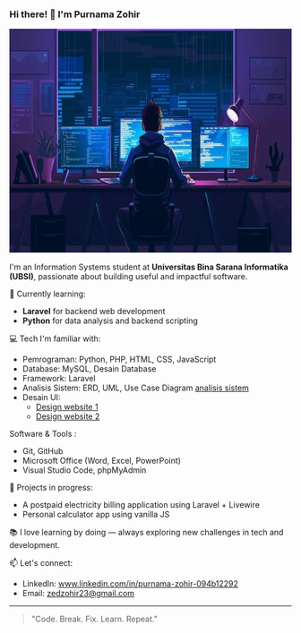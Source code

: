 ### Hi there! 👋 I'm Purnama Zohir

<img src="gambar1.jpeg" alt="gambar" style="width:800px; height:400px;"/>

I'm an Information Systems student at **Universitas Bina Sarana Informatika (UBSI)**, passionate about building useful and impactful software.

🌱 Currently learning:

- **Laravel** for backend web development
- **Python** for data analysis and backend scripting

💻 Tech I'm familiar with:

- Pemrograman: Python, PHP, HTML, CSS, JavaScript
- Database: MySQL, Desain Database
- Framework: Laravel
- Analisis Sistem: ERD, UML, Use Case Diagram [analisis sistem](https://drive.google.com/drive/folders/1s0ik6gZNWavLnNoxVQ3INAXdSgYk4CB7?usp=sharing)
- Desain UI:
   - [Design website 1](https://www.figma.com/design/acgrOIKB8u9usalzBqKA7P/MeowCare?node-id=1-2&t=1QhqXXMtZsqLHBig-1)
   - [Design website 2](https://www.figma.com/design/MYtElmk5BUx7v5RIx2xzSs/Untitled?node-id=0-1&t=OBbtSDENczPJROSF-1)

Software & Tools :
- Git, GitHub
- Microsoft Office (Word, Excel, PowerPoint)
- Visual Studio Code, phpMyAdmin


🚧 Projects in progress:

- A postpaid electricity billing application using Laravel + Livewire
- Personal calculator app using vanilla JS

📚 I love learning by doing — always exploring new challenges in tech and development.

📫 Let's connect:

- LinkedIn: www.linkedin.com/in/purnama-zohir-094b12292
- Email: zedzohir23@gmail.com

---

> "Code. Break. Fix. Learn. Repeat."

